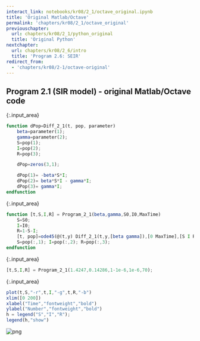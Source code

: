 ```yaml
---
interact_link: notebooks/kr08/2_1/octave_original.ipynb
title: 'Original Matlab/Octave'
permalink: 'chapters/kr08/2_1/octave_original'
previouschapter:
  url: chapters/kr08/2_1/python_original
  title: 'Original Python'
nextchapter:
  url: chapters/kr08/2_6/intro
  title: 'Program 2.6: SEIR'
redirect_from:
  - 'chapters/kr08/2-1/octave-original'
---
```


## Program 2.1 (SIR model) - original Matlab/Octave code


{:.input_area}
```octave
function dPop=Diff_2_1(t, pop, parameter)
    beta=parameter(1);
    gamma=parameter(2);
    S=pop(1);
    I=pop(2);
    R=pop(3);

    dPop=zeros(3,1);

    dPop(1)= -beta*S*I;
    dPop(2)= beta*S*I - gamma*I;
    dPop(3)= gamma*I;
endfunction
```


{:.input_area}
```octave
function [t,S,I,R] = Program_2_1(beta,gamma,S0,I0,MaxTime)
    S=S0;
    I=I0;
    R=1-S-I;
    [t, pop]=ode45(@(t,y) Diff_2_1(t,y,[beta gamma]),[0 MaxTime],[S I R]);
    S=pop(:,1); I=pop(:,2); R=pop(:,3);
endfunction
```


{:.input_area}
```octave
[t,S,I,R] = Program_2_1(1.4247,0.14286,1-1e-6,1e-6,70);
```


{:.input_area}
```octave
plot(t,S,"-r",t,I,"-g",t,R,"-b")
xlim([0 200])
xlabel("Time","fontweight","bold")
ylabel("Number","fontweight","bold")
h = legend("S","I","R");
legend(h,"show")
```


![png](../../../images/chapters/kr08/2_1/octave_original_4_0.png)

